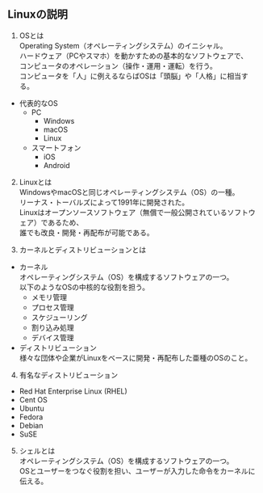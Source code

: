 ## Linuxの説明
1. OSとは  
Operating System（オペレーティングシステム）のイニシャル。  
ハードウェア（PCやスマホ）を動かすための基本的なソフトウェアで、  
コンピュータのオペレーション（操作・運用・運転）を行う。  
コンピュータを「人」に例えるならばOSは「頭脳」や「人格」に相当する。  

  - 代表的なOS
    - PC
      - Windows
      - macOS
      - Linux
    - スマートフォン
      - iOS
      - Android
    
2. Linuxとは  
WindowsやmacOSと同じオペレーティングシステム（OS）の一種。  
リーナス・トーバルズによって1991年に開発された。  
Linuxはオープンソースソフトウェア（無償で一般公開されているソフトウェア）であるため、  
誰でも改良・開発・再配布が可能である。

3. カーネルとディストリビューションとは  
- カーネル  
  オペレーティングシステム（OS）を構成するソフトウェアの一つ。  
  以下のようなOSの中核的な役割を担う。  
  - メモリ管理
  - プロセス管理
  - スケジューリング
  - 割り込み処理
  - デバイス管理  
- ディストリビューション  
  様々な団体や企業がLinuxをベースに開発・再配布した亜種のOSのこと。  
  
4. 有名なディストリビューション  
  - Red Hat Enterprise Linux (RHEL)
  - Cent OS
  - Ubuntu
  - Fedora
  - Debian
  - SuSE
5. シェルとは  
オペレーティングシステム（OS）を構成するソフトウェアの一つ。  
OSとユーザーをつなぐ役割を担い、ユーザーが入力した命令をカーネルに伝える。
